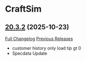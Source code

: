 # CraftSim

## [20.3.2](https://github.com/derfloh205/CraftSim/tree/20.3.2) (2025-10-23)
[Full Changelog](https://github.com/derfloh205/CraftSim/compare/20.3.1...20.3.2) [Previous Releases](https://github.com/derfloh205/CraftSim/releases)

- customer history only load tip gt 0  
- Specdata Update  
